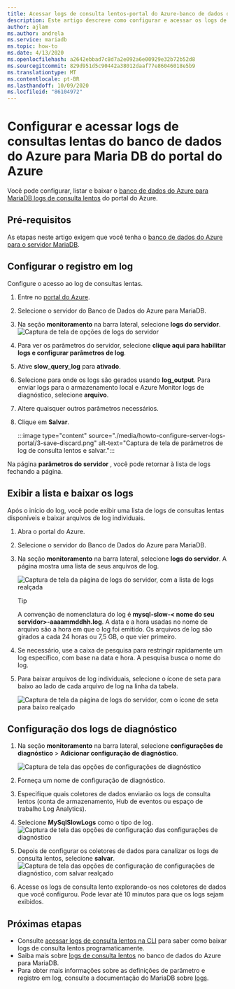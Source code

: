 ```yaml
---
title: Acessar logs de consulta lentos-portal do Azure-banco de dados do Azure para MariaDB
description: Este artigo descreve como configurar e acessar os logs de consulta lenta no banco de dados do Azure para MariaDB do portal do Azure.
author: ajlam
ms.author: andrela
ms.service: mariadb
ms.topic: how-to
ms.date: 4/13/2020
ms.openlocfilehash: a2642ebbad7c8d7a2e092a6e00929e32b72b52d8
ms.sourcegitcommit: 829d951d5c90442a38012daaf77e86046018e5b9
ms.translationtype: MT
ms.contentlocale: pt-BR
ms.lasthandoff: 10/09/2020
ms.locfileid: "86104972"
---
```

# <a name="configure-and-access-azure-database-for-maria-db-slow-query-logs-from-the-azure-portal"></a>Configurar e acessar logs de consultas lentas do banco de dados do Azure para Maria DB do portal do Azure

Você pode configurar, listar e baixar o [banco de dados do Azure para MariaDB logs de consulta lentos](concepts-server-logs.md) do portal do Azure.

## <a name="prerequisites"></a>Pré-requisitos
As etapas neste artigo exigem que você tenha o [banco de dados do Azure para o servidor MariaDB](quickstart-create-mariadb-server-database-using-azure-portal.md).

## <a name="configure-logging"></a>Configurar o registro em log
Configure o acesso ao log de consultas lentas. 

1. Entre no [portal do Azure](https://portal.azure.com/).

2. Selecione o servidor do Banco de Dados do Azure para MariaDB.

3. Na seção **monitoramento** na barra lateral, selecione **logs do servidor**. 
   ![Captura de tela de opções de logs do servidor](./media/howto-configure-server-logs-portal/1-select-server-logs-configure.png)

4. Para ver os parâmetros do servidor, selecione **clique aqui para habilitar logs e configurar parâmetros de log**.

5. Ative **slow_query_log** para **ativado**.

6. Selecione para onde os logs são gerados usando **log_output**. Para enviar logs para o armazenamento local e Azure Monitor logs de diagnóstico, selecione **arquivo**. 

7. Altere quaisquer outros parâmetros necessários. 

8. Clique em **Salvar**. 

   :::image type="content" source="./media/howto-configure-server-logs-portal/3-save-discard.png" alt-text="Captura de tela de parâmetros de log de consulta lentos e salvar.":::

Na página **parâmetros do servidor** , você pode retornar à lista de logs fechando a página.

## <a name="view-list-and-download-logs"></a>Exibir a lista e baixar os logs
Após o início do log, você pode exibir uma lista de logs de consultas lentas disponíveis e baixar arquivos de log individuais. 

1. Abra o portal do Azure.

2. Selecione o servidor do Banco de Dados do Azure para MariaDB.

3. Na seção **monitoramento** na barra lateral, selecione **logs do servidor**. A página mostra uma lista de seus arquivos de log.

   ![Captura de tela da página de logs do servidor, com a lista de logs realçada](./media/howto-configure-server-logs-portal/4-server-logs-list.png)

   > [!TIP]
   > A convenção de nomenclatura do log é **mysql-slow-< nome do seu servidor>-aaaammddhh.log**. A data e a hora usadas no nome de arquivo são a hora em que o log foi emitido. Os arquivos de log são girados a cada 24 horas ou 7,5 GB, o que vier primeiro.

4. Se necessário, use a caixa de pesquisa para restringir rapidamente um log específico, com base na data e hora. A pesquisa busca o nome do log.

5. Para baixar arquivos de log individuais, selecione o ícone de seta para baixo ao lado de cada arquivo de log na linha da tabela.

   ![Captura de tela da página de logs do servidor, com o ícone de seta para baixo realçado](./media/howto-configure-server-logs-portal/5-download.png)

## <a name="set-up-diagnostic-logs"></a>Configuração dos logs de diagnóstico

1. Na seção **monitoramento** na barra lateral, selecione **configurações de diagnóstico**  >  **Adicionar configuração de diagnóstico**.

   ![Captura de tela das opções de configurações de diagnóstico](./media/howto-configure-server-logs-portal/add-diagnostic-setting.png)

1. Forneça um nome de configuração de diagnóstico.

1. Especifique quais coletores de dados enviarão os logs de consulta lentos (conta de armazenamento, Hub de eventos ou espaço de trabalho Log Analytics).

1. Selecione **MySqlSlowLogs** como o tipo de log.
![Captura de tela das opções de configuração das configurações de diagnóstico](./media/howto-configure-server-logs-portal/configure-diagnostic-setting.png)

1. Depois de configurar os coletores de dados para canalizar os logs de consulta lentos, selecione **salvar**.
![Captura de tela das opções de configuração de configurações de diagnóstico, com salvar realçado](./media/howto-configure-server-logs-portal/save-diagnostic-setting.png)

1. Acesse os logs de consulta lento explorando-os nos coletores de dados que você configurou. Pode levar até 10 minutos para que os logs sejam exibidos.

## <a name="next-steps"></a>Próximas etapas
- Consulte [acessar logs de consulta lentos na CLI](howto-configure-server-logs-cli.md) para saber como baixar logs de consulta lentos programaticamente.
- Saiba mais sobre [logs de consulta lentos](concepts-server-logs.md) no banco de dados do Azure para MariaDB.
- Para obter mais informações sobre as definições de parâmetro e registro em log, consulte a documentação do MariaDB sobre [logs](https://mariadb.com/kb/en/library/slow-query-log-overview/).